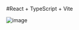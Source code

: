 #React + TypeScript + Vite



 
 
![image](https://github.com/JesseIngles/login-page/assets/137011652/17e98e41-3c74-4894-a479-a386b8056426)
